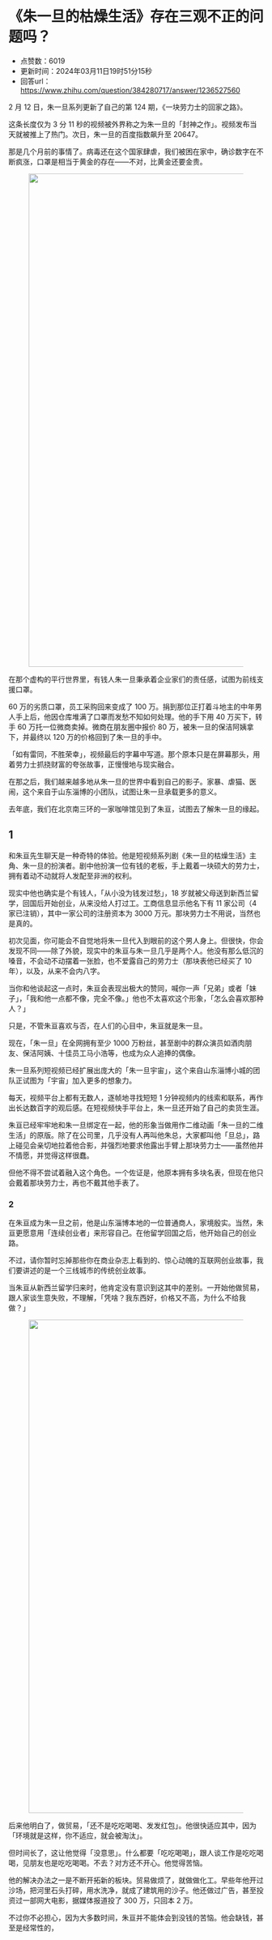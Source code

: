 # 《朱一旦的枯燥生活》存在三观不正的问题吗？
- 点赞数：6019
- 更新时间：2024年03月11日19时51分15秒
- 回答url：https://www.zhihu.com/question/384280717/answer/1236527560
<body>
 <p>2 月 12 日<span><span>，</span></span>朱一旦系列更新了自己的第 124 期<span><span>，</span></span><span><span>《</span></span>一块劳力士的回家之路<span><span>》</span></span><span><span>。</span></span></p>
 <p>这条长度仅为 3 分 11 秒的视频被外界称之为朱一旦的<span><span>「</span></span>封神之作<span><span>」</span></span><span><span>。</span></span>视频发布当天就被推上了热门<span><span>。</span></span>次日<span><span>，</span></span>朱一旦的百度指数飙升至 20647<span><span>。</span></span></p>
 <p>那是几个月前的事情了<span><span>。</span></span>病毒还在这个国家肆虐<span><span>，</span></span>我们被困在家中<span><span>，</span></span>确诊数字在不断疯涨<span><span>，</span></span>口罩是相当于黄金的存在——不对<span><span>，</span></span>比黄金还要金贵<span><span>。</span></span></p>
 <figure>
  <img src="https://picx.zhimg.com/50/v2-e23ebfe57b57114fb783810ada3968f8_720w.jpg?source=1940ef5c" alt="" data-rawwidth="974" data-rawheight="729" data-original-token="v2-e23ebfe57b57114fb783810ada3968f8" class="origin_image zh-lightbox-thumb" width="974" data-original="https://picx.zhimg.com/v2-e23ebfe57b57114fb783810ada3968f8_r.jpg?source=1940ef5c">
 </figure>
 <p>在那个虚构的平行世界里<span><span>，</span></span>有钱人朱一旦秉承着企业家们的责任感<span><span>，</span></span>试图为前线支援口罩<span><span>。</span></span></p>
 <p>60 万的劣质口罩<span><span>，</span></span>员工采购回来变成了 100 万<span><span>。</span></span>捐到那位正打着斗地主的中年男人手上后<span><span>，</span></span>他因仓库堆满了口罩而发愁不知如何处理<span><span>。</span></span>他的手下用 40 万买下<span><span>，</span></span>转手 60 万托一位微商卖掉<span><span>。</span></span>微商在朋友圈中报价 80 万<span><span>，</span></span>被朱一旦的保洁阿姨拿下<span><span>，</span></span>并最终以 120 万的价格回到了朱一旦的手中<span><span>。</span></span></p>
 <p><span><span>「</span></span>如有雷同<span><span>，</span></span>不胜荣幸<span><span>」</span></span><span><span>，</span></span>视频最后的字幕中写道<span><span>。</span></span>那个原本只是在屏幕那头<span><span>，</span></span>用着劳力士抓挠财富的夸张故事<span><span>，</span></span>正慢慢地与现实融合<span><span>。</span></span></p>
 <p>在那之后<span><span>，</span></span>我们越来越多地从朱一旦的世界中看到自己的影子<span><span>。</span></span>家暴<span><span>、</span></span>虐猫<span><span>、</span></span>医闹<span><span>，</span></span>这个来自于山东淄博的小团队<span><span>，</span></span>试图让朱一旦承载更多的意义<span><span>。</span></span></p>
 <p>去年底<span><span>，</span></span>我们在北京南三环的一家咖啡馆见到了朱亘<span><span>，</span></span>试图去了解朱一旦的缘起<span><span>。</span></span></p>
 <h2>1</h2>
 <p>和朱亘先生聊天是一种奇特的体验<span><span>。</span></span>他是短视频系列剧<span><span>《</span></span>朱一旦的枯燥生活<span><span>》</span></span>主角<span><span>、</span></span>朱一旦的扮演者<span><span>。</span></span>剧中他扮演一位有钱的老板<span><span>，</span></span>手上戴着一块硕大的劳力士<span><span>，</span></span>拥有着动不动就将人发配至非洲的权利<span><span>。</span></span></p>
 <p>现实中他也确实是个有钱人<span><span>，</span></span><span><span>「</span></span>从小没为钱发过愁<span><span>」</span></span><span><span>，</span></span>18 岁就被父母送到新西兰留学<span><span>，</span></span>回国后开始创业<span><span>，</span></span>从来没给人打过工<span><span>。</span></span>工商信息显示他名下有 11 家公司<span><span>（</span></span>4 家已注销<span><span>）</span></span><span><span>，</span></span>其中一家公司的注册资本为 3000 万元<span><span>。</span></span>那块劳力士不用说<span><span>，</span></span>当然也是真的<span><span>。</span></span></p>
 <p>初次见面<span><span>，</span></span>你可能会不自觉地将朱一旦代入到眼前的这个男人身上<span><span>。</span></span>但很快<span><span>，</span></span>你会发现不同——除了外貌<span><span>，</span></span>现实中的朱亘与朱一旦几乎是两个人<span><span>。</span></span>他没有那么低沉的嗓音<span><span>，</span></span>不会动不动摆着一张脸<span><span>，</span></span>也不爱露自己的劳力士<span><span>（</span></span>那块表他已经买了 10 年<span><span>）</span></span><span><span>，</span></span>以及<span><span>，</span></span>从来不会内八字<span><span>。</span></span></p>
 <p>当你和他谈起这一点时<span><span>，</span></span>朱亘会表现出极大的赞同<span><span>，</span></span>喊你一声<span><span>「</span></span>兄弟<span><span>」</span></span>或者<span><span>「</span></span>妹子<span><span>」</span></span><span><span>，</span></span><span><span>「</span></span>我和他一点都不像<span><span>，</span></span>完全不像<span><span>。</span></span><span><span>」</span></span>他也不太喜欢这个形象<span><span>，</span></span><span><span>「</span></span>怎么会喜欢那种人<span><span>？</span></span><span><span>」</span></span></p>
 <p>只是<span><span>，</span></span>不管朱亘喜欢与否<span><span>，</span></span>在人们的心目中<span><span>，</span></span>朱亘就是朱一旦<span><span>。</span></span></p>
 <p>现在<span><span>，</span></span><span><span>「</span></span>朱一旦<span><span>」</span></span>在全网拥有至少 1000 万粉丝<span><span>，</span></span>甚至剧中的群众演员如酒肉朋友<span><span>、</span></span>保洁阿姨<span><span>、</span></span>十佳员工马小浩等<span><span>，</span></span>也成为众人追捧的偶像<span><span>。</span></span></p>
 <p>朱一旦系列短视频已经扩展出庞大的<span><span>「</span></span>朱一旦宇宙<span><span>」</span></span><span><span>，</span></span>这个来自山东淄博小城的团队正试图为<span><span>「</span></span>宇宙<span><span>」</span></span>加入更多的想象力<span><span>。</span></span></p>
 <p>每天<span><span>，</span></span>视频平台上都有无数人<span><span>，</span></span>逐帧地寻找短短 1 分钟视频内的线索和联系<span><span>，</span></span>再作出长达数百字的观后感<span><span>。</span></span>在短视频快手平台上<span><span>，</span></span>朱一旦还开始了自己的卖货生涯<span><span>。</span></span></p>
 <p>朱亘已经牢牢地和朱一旦绑定在一起<span><span>，</span></span>他的形象当做用作二维动画<span><span>「</span></span>朱一旦的二维生活<span><span>」</span></span>的原版<span><span>。</span></span>除了在公司里<span><span>，</span></span>几乎没有人再叫他朱总<span><span>，</span></span>大家都叫他<span><span>「</span></span>旦总<span><span>」</span></span><span><span>，</span></span>路上碰见会亲切地拉着他合影<span><span>，</span></span>并强烈地要求他露出手臂上那块劳力士——虽然他并不情愿<span><span>，</span></span>并觉得这样很蠢<span><span>。</span></span></p>
 <p>但他不得不尝试着融入这个角色<span><span>。</span></span>一个佐证是<span><span>，</span></span>他原本拥有多块名表<span><span>，</span></span>但现在他只会戴着那块劳力士<span><span>，</span></span>再也不戴其他手表了<span><span>。</span></span></p>
 <h3>2</h3>
 <p>在朱亘成为朱一旦之前<span><span>，</span></span>他是山东淄博本地的一位普通商人<span><span>，</span></span>家境殷实<span><span>。</span></span>当然<span><span>，</span></span>朱亘更愿意用<span><span>「</span></span>连续创业者<span><span>」</span></span>来形容自己<span><span>。</span></span>在他留学回国之后<span><span>，</span></span>他开始自己的创业路<span><span>。</span></span></p>
 <p>不过<span><span>，</span></span>请你暂时忘掉那些你在商业杂志上看到的<span><span>、</span></span>惊心动魄的互联网创业故事<span><span>，</span></span>我们要讲述的是一个三线城市的传统创业故事<span><span>。</span></span></p>
 <p>当朱亘从新西兰留学归来时<span><span>，</span></span>他肯定没有意识到这其中的差别<span><span>。</span></span>一开始他做贸易<span><span>，</span></span>跟人家谈生意失败<span><span>，</span></span>不理解<span><span>，</span></span><span><span>「</span></span>凭啥<span><span>？</span></span>我东西好<span><span>，</span></span>价格又不高<span><span>，</span></span>为什么不给我做<span><span>？</span></span><span><span>」</span></span></p>
 <figure>
  <img src="https://pic1.zhimg.com/50/v2-75fb324e391c87be6ca96de8f0de4aa6_720w.jpg?source=1940ef5c" alt="" data-rawwidth="974" data-rawheight="729" data-original-token="v2-75fb324e391c87be6ca96de8f0de4aa6" class="origin_image zh-lightbox-thumb" width="974" data-original="https://picx.zhimg.com/v2-75fb324e391c87be6ca96de8f0de4aa6_r.jpg?source=1940ef5c">
 </figure>
 <p>后来他明白了<span><span>，</span></span>做贸易<span><span>，</span></span><span><span>「</span></span>还不是吃吃喝喝<span><span>、</span></span>发发红包<span><span>」</span></span><span><span>。</span></span>他很快适应其中<span><span>，</span></span>因为<span><span>「</span></span>环境就是这样<span><span>，</span></span>你不适应<span><span>，</span></span>就会被淘汰<span><span>」</span></span><span><span>。</span></span></p>
 <p>但时间长了<span><span>，</span></span>这让他觉得<span><span>「</span></span>没意思<span><span>」</span></span><span><span>。</span></span>什么都要<span><span>「</span></span>吃吃喝喝<span><span>」</span></span><span><span>，</span></span>跟人谈工作是吃吃喝喝<span><span>，</span></span>见朋友也是吃吃喝喝<span><span>。</span></span>不去<span><span>？</span></span>对方还不开心<span><span>。</span></span>他觉得苦恼<span><span>。</span></span></p>
 <p>他的解决办法之一是不断开拓新的板块<span><span>。</span></span>贸易做烦了<span><span>，</span></span>就做做化工<span><span>。</span></span>早些年他开过沙场<span><span>，</span></span>把河里石头打碎<span><span>，</span></span>用水洗净<span><span>，</span></span>就成了建筑用的沙子<span><span>。</span></span>他还做过广告<span><span>，</span></span>甚至投资过一部网大电影<span><span>，</span></span>据媒体报道投了 300 万<span><span>，</span></span>只回本 2 万<span><span>。</span></span></p>
 <p>不过你不必担心<span><span>，</span></span>因为大多数时间<span><span>，</span></span>朱亘并不能体会到没钱的苦恼<span><span>。</span></span>他会缺钱<span><span>，</span></span>甚至是经常性的<span><span>，</span></span></p>
</body>